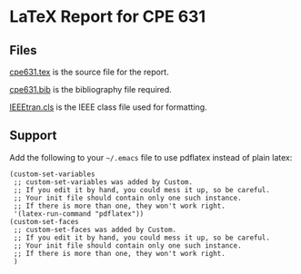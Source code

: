 # LaTeX Report for CPE 631
## Files
[cpe631.tex](https://github.com/ashtonchase/cpe631_report/blob/master/cpe631.tex) is the source file for the report.

[cpe631.bib](https://github.com/ashtonchase/cpe631_report/blob/master/cpe631.bib) is the bibliography file required.

[IEEEtran.cls](https://github.com/ashtonchase/cpe631_report/blob/master/IEEEtran.cls) is the IEEE class file used for formatting.


## Support
Add the following to your ```~/.emacs``` file to use pdflatex instead of plain latex:

```
(custom-set-variables
 ;; custom-set-variables was added by Custom.
 ;; If you edit it by hand, you could mess it up, so be careful.
 ;; Your init file should contain only one such instance.
 ;; If there is more than one, they won't work right.                     
 '(latex-run-command "pdflatex"))
(custom-set-faces
 ;; custom-set-faces was added by Custom.                                                                                     
 ;; If you edit it by hand, you could mess it up, so be careful.                                                             
 ;; Your init file should contain only one such instance.                                                                     
 ;; If there is more than one, they won't work right.                                                                        
 )
```
